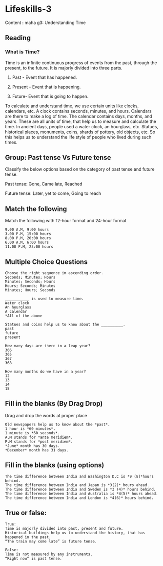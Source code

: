# Lifeskills-3

Content : maha g3: Understanding Time

## Reading

### What is Time?

Time is an infinite continuous progress of events from the past, through the present, to the future. It is majorly divided into three parts.

1. Past - Event that has happened.

2. Present - Event that is happening.

3. Future- Event that is going to happen. 

To calculate and understand time, we use certain units like clocks, calendars, etc. A clock contains seconds, minutes, and hours. Calendars are there to make a log of time. The calendar contains days, months, and years. These are all units of time, that help us to measure and calculate the time. In ancient days, people used a water clock, an hourglass, etc. Statues, historical places, monuments, coins, shards of pottery, old objects, etc. So this helps us to understand the life style of people who lived during such times.

## Group: Past tense Vs Future tense

Classify the below options based on the category of past tense and future tense.

Past tense: Gone, Came late, Reached

Future tense: Later, yet to come, Going to reach

## Match the following

Match the following with 12-hour format and 24-hour format

```
9.00 A.M, 9:00 hours
3.00 P.M, 15:00 hours
8.00 P.M, 20:00 hours 
6.00 A.M, 6:00 hours
11.00 P.M, 23:00 hours
```

## Multiple Choice Questions

```
Choose the right sequence in ascending order.
Seconds; Minutes; Hours
Minutes; Seconds; Hours
Hours; Seconds; Minutes 
Minutes; Hours; Seconds

___________ is used to measure time.
Water clock
An hourglass
A calendar
*All of the above

Statues and coins help us to know about the __________.
past
future
present

How many days are there in a leap year?
366
365
367
368

How many months do we have in a year?
12
13
14
15
```

## Fill in the blanks (By Drag Drop)

Drag and drop the words at proper place

```
Old newspapers help us to know about the *past*.
1 hour is *60 minutes*.
1 minute is *60 seconds*.
A.M stands for *ante meridiem*.
P.M stands for *post meridiem*.
*June* month has 30 days.
*December* month has 31 days.
```

## Fill in the blanks (using options)

```
The time difference between India and Washington D.C is *9 (8)*hours behind.
The time difference between India and Japan is *3(2)* hours ahead.
The time difference between India and Sweden is *3 (4)* hours behind. 
The time difference between India and Australia is *4(5)* hours ahead.
The time difference between India and London is *4(6)* hours behind.
```

## True or false:

```
True:
Time is majorly divided into past, present and future.
Historical buildings help us to understand the history, that has happened in the past.
“The train may come late” is future tense.

False:
Time is not measured by any instruments.
“Right now” is past tense.
```
